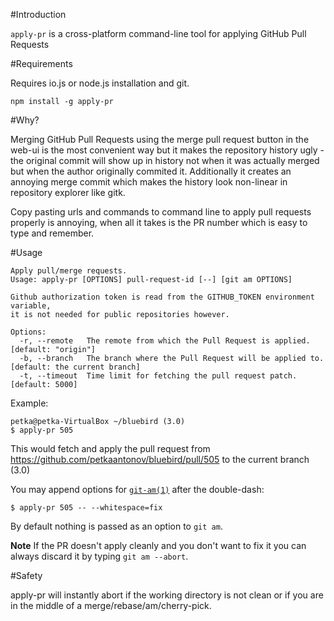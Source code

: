 #Introduction

`apply-pr` is a cross-platform command-line tool for applying GitHub Pull Requests

#Requirements

Requires io.js or node.js installation and git.

```
npm install -g apply-pr
```

#Why?

Merging GitHub Pull Requests using the merge pull request button in the web-ui is the most convenient way but it makes the repository history  ugly - the original commit will show up in history not when it was actually merged but when the author originally commited it. Additionally
it creates an annoying merge commit which makes the history look non-linear in repository explorer like gitk.

Copy pasting urls and commands to command line to apply pull requests properly is annoying, when all it takes is the PR number which is easy to type and remember.

#Usage

```
Apply pull/merge requests.
Usage: apply-pr [OPTIONS] pull-request-id [--] [git am OPTIONS]

Github authorization token is read from the GITHUB_TOKEN environment variable,
it is not needed for public repositories however.

Options:
  -r, --remote   The remote from which the Pull Request is applied.     [default: "origin"]
  -b, --branch   The branch where the Pull Request will be applied to.  [default: the current branch]
  -t, --timeout  Time limit for fetching the pull request patch.        [default: 5000]
```

Example:

```
petka@petka-VirtualBox ~/bluebird (3.0)
$ apply-pr 505
```

This would fetch and apply the pull request from https://github.com/petkaantonov/bluebird/pull/505 to the current branch (3.0)

You may append options for [`git-am(1)`](https://www.kernel.org/pub/software/scm/git/docs/git-am.html) after the double-dash:

```
$ apply-pr 505 -- --whitespace=fix
```

By default nothing is passed as an option to `git am`.

**Note** If the PR doesn't apply cleanly and you don't want to fix it you can always discard it by typing `git am --abort`.

#Safety

apply-pr will instantly abort if the working directory is not clean or if you are in the middle of a merge/rebase/am/cherry-pick.
